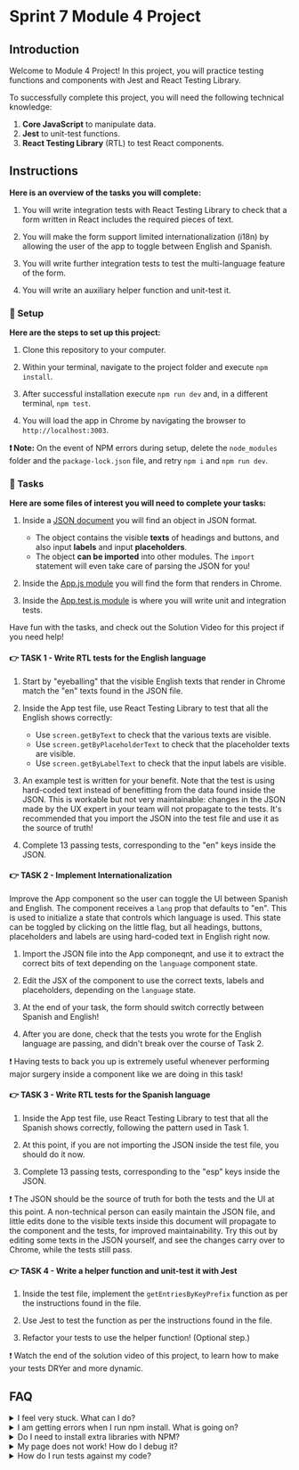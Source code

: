 
# Sprint 7 Module 4 Project

## Introduction

Welcome to Module 4 Project! In this project, you will practice testing functions and components with Jest and React Testing Library.

To successfully complete this project, you will need the following technical knowledge:

1. **Core JavaScript** to manipulate data.
2. **Jest** to unit-test functions.
3. **React Testing Library** (RTL) to test React components.

## Instructions

**Here is an overview of the tasks you will complete:**

1. You will write integration tests with React Testing Library to check that a form written in React includes the required pieces of text.

2. You will make the form support limited internationalization (i18n) by allowing the user of the app to toggle between English and Spanish.

3. You will write further integration tests to test the multi-language feature of the form.

4. You will write an auxiliary helper function and unit-test it.

### 💾 Setup

**Here are the steps to set up this project:**

1. Clone this repository to your computer.

2. Within your terminal, navigate to the project folder and execute `npm install`.

3. After successful installation execute `npm run dev` and, in a different terminal, `npm test`.

4. You will load the app in Chrome by navigating the browser to `http://localhost:3003`.

**❗ Note:** On the event of NPM errors during setup, delete the `node_modules` folder and the `package-lock.json` file, and retry `npm i` and `npm run dev`.

### 🥷 Tasks

**Here are some files of interest you will need to complete your tasks:**

1. Inside a [JSON document](./frontend/i18n/index.json) you will find an object in JSON format.
    - The object contains the visible **texts** of headings and buttons, and also input **labels** and input **placeholders**.
    - The object **can be imported** into other modules. The `import` statement will even take care of parsing the JSON for you!

2. Inside the [App.js module](./frontend/components/App.js) you will find the form that renders in Chrome.

3. Inside the [App.test.js module](./frontend/components/App.test.js) is where you will write unit and integration tests.

Have fun with the tasks, and check out the Solution Video for this project if you need help!

#### 👉 TASK 1 - Write RTL tests for the English language

1. Start by "eyeballing" that the visible English texts that render in Chrome match the "en" texts found in the JSON file.

2. Inside the App test file, use React Testing Library to test that all the English shows correctly:
    - Use `screen.getByText` to check that the various texts are visible.
    - Use `screen.getByPlaceholderText` to check that the placeholder texts are visible.
    - Use `screen.getByLabelText` to check that the input labels are visible.

3. An example test is written for your benefit. Note that the test is using hard-coded text instead of benefitting from the data found inside the JSON. This is workable but not very maintainable: changes in the JSON made by the UX expert in your team will not propagate to the tests. It's recommended that you import the JSON into the test file and use it as the source of truth!

4. Complete 13 passing tests, corresponding to the "en" keys inside the JSON.

#### 👉 TASK 2 - Implement Internationalization

Improve the App component so the user can toggle the UI between Spanish and English. The component receives a `lang` prop that defaults to "en". This is used to initialize a state that controls which language is used. This state can be toggled by clicking on the little flag, but all headings, buttons, placeholders and labels are using hard-coded text in English right now.

1. Import the JSON file into the App componeqnt, and use it to extract the correct bits of text depending on the `language` component state.

2. Edit the JSX of the component to use the correct texts, labels and placeholders, depending on the `language` state.

3. At the end of your task, the form should switch correctly between Spanish and English!

4. After you are done, check that the tests you wrote for the English language are passing, and didn't break over the course of Task 2.

❗ Having tests to back you up is extremely useful whenever performing major surgery inside a component like we are doing in this task!

#### 👉 TASK 3 - Write RTL tests for the Spanish language

1. Inside the App test file, use React Testing Library to test that all the Spanish shows correctly, following the pattern used in Task 1.

2. At this point, if you are not importing the JSON inside the test file, you should do it now.

3. Complete 13 passing tests, corresponding to the "esp" keys inside the JSON.

❗ The JSON should be the source of truth for both the tests and the UI at this point. A non-technical person can easily maintain the JSON file, and little edits done to the visible texts inside this document will propagate to the component and the tests, for improved maintainability. Try this out by editing some texts in the JSON yourself, and see the changes carry over to Chrome, while the tests still pass.

#### 👉 TASK 4 - Write a helper function and unit-test it with Jest

1. Inside the test file, implement the `getEntriesByKeyPrefix` function as per the instructions found in the file.

2. Use Jest to test the function as per the instructions found in the file.

3. Refactor your tests to use the helper function! (Optional step.)

❗ Watch the end of the solution video of this project, to learn how to make your tests DRYer and more dynamic.

## FAQ

<details>
  <summary>I feel very stuck. What can I do?</summary>

Check out the Solution Video for this project in your learning platform. In it, an industry expert will walk you through their thinking in detail while they solve the tasks. The Solution Videos are highly recommended even if you are not stuck: you will learn lots of tricks.

</details>

<details>
  <summary>I am getting errors when I run npm install. What is going on?</summary>

This project requires Node to be correctly installed on your computer to work. Sometimes Node can be installed but misconfigured. Try deleting `node_modules` and running `npm install`. If that fails, try deleting both `node_modules` and `package-lock.json` before reinstalling. If all fails, please request support!

</details>

<details>
  <summary>Do I need to install extra libraries with NPM?</summary>

No. Everything you need should be installed already.

</details>

<details>
  <summary>My page does not work! How do I debug it?</summary>

With React, it's very important that we use the React Dev Tools to monitor the state of our components as we interact with the App. If the state is not adjusting like it should, that's good to know. If the state does change but the UI does not respond, that's a different thing.

If your code has a syntax problem, the app will print error messages in the console. Focus on the first message. Place console logs right before the crash site (errors usually inform of the line number where the problem originates) and see if your variables contain the data you think they do. Comment out chunks of code until you get it to compile!

</details>

<details>
  <summary>How do I run tests against my code?</summary>

Run `npm test` to execute all test files in the project.

</details>
